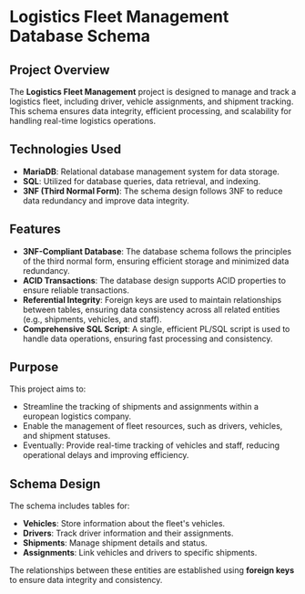 # Logistics Fleet Management Database Schema

## Project Overview
The **Logistics Fleet Management** project is designed to manage and track a logistics fleet, including driver, vehicle assignments, and shipment tracking. This schema ensures data integrity, efficient processing, and scalability for handling real-time logistics operations.

## Technologies Used
- **MariaDB**: Relational database management system for data storage.
- **SQL**: Utilized for database queries, data retrieval, and indexing.
- **3NF (Third Normal Form)**: The schema design follows 3NF to reduce data redundancy and improve data integrity.


## Features
- **3NF-Compliant Database**: The database schema follows the principles of the third normal form, ensuring efficient storage and minimized data redundancy.
- **ACID Transactions**: The database design supports ACID properties to ensure reliable transactions.
- **Referential Integrity**: Foreign keys are used to maintain relationships between tables, ensuring data consistency across all related entities (e.g., shipments, vehicles, and staff).
- **Comprehensive SQL Script**: A single, efficient PL/SQL script is used to handle data operations, ensuring fast processing and consistency.

## Purpose
This project aims to:
- Streamline the tracking of shipments and assignments within a european logistics company.
- Enable the management of fleet resources, such as drivers, vehicles, and shipment statuses.
- Eventually: Provide real-time tracking of vehicles and staff, reducing operational delays and improving efficiency.

## Schema Design
The schema includes tables for:
- **Vehicles**: Store information about the fleet's vehicles.
- **Drivers**: Track driver information and their assignments.
- **Shipments**: Manage shipment details and status.
- **Assignments**: Link vehicles and drivers to specific shipments.
  
The relationships between these entities are established using **foreign keys** to ensure data integrity and consistency.
